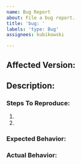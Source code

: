 ```yaml
---
name: Bug Report
about: File a bug report.
title: 'bug: '
labels: 'type: Bug'
assignees: kubikowski

---
```


## Affected Version:
<!-- which version of set-utilities are you running? -->


## Description:
<!-- A description of what the bug is. -->


### Steps To Reproduce:
<!-- Steps to reproduce the behavior: -->
1. 
2. 


### Expected Behavior:
<!-- A description of what you expected to happen. -->


### Actual Behavior:
<!-- A description of what instead happened. -->
